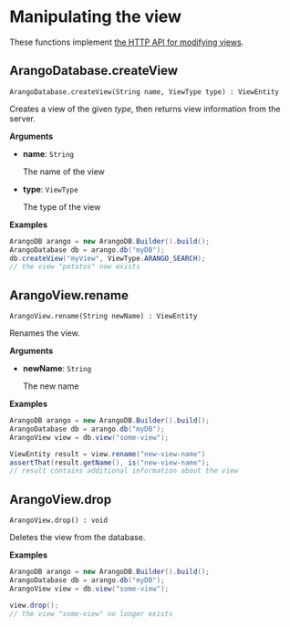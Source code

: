 <!-- don't edit here, its from https://@github.com/arangodb/arangodb-java-driver.git / docs/Drivers/ -->
# Manipulating the view

These functions implement
[the HTTP API for modifying views](../../../..//HTTP/Views/Modifying.html).

## ArangoDatabase.createView

```
ArangoDatabase.createView(String name, ViewType type) : ViewEntity
```

Creates a view of the given _type_, then returns view information from the server.

**Arguments**

- **name**: `String`

  The name of the view

- **type**: `ViewType`

  The type of the view

**Examples**

```Java
ArangoDB arango = new ArangoDB.Builder().build();
ArangoDatabase db = arango.db("myDB");
db.createView("myView", ViewType.ARANGO_SEARCH);
// the view "potatos" now exists
```

## ArangoView.rename

```
ArangoView.rename(String newName) : ViewEntity
```

Renames the view.

**Arguments**

- **newName**: `String`

  The new name

**Examples**

```Java
ArangoDB arango = new ArangoDB.Builder().build();
ArangoDatabase db = arango.db("myDB");
ArangoView view = db.view("some-view");

ViewEntity result = view.rename("new-view-name")
assertThat(result.getName(), is("new-view-name");
// result contains additional information about the view
```

## ArangoView.drop

```
ArangoView.drop() : void
```

Deletes the view from the database.

**Examples**

```Java
ArangoDB arango = new ArangoDB.Builder().build();
ArangoDatabase db = arango.db("myDB");
ArangoView view = db.view("some-view");

view.drop();
// the view "some-view" no longer exists
```
